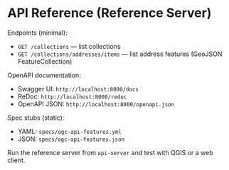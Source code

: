 # API Reference (Reference Server)

Endpoints (minimal):
- `GET /collections` — list collections
- `GET /collections/addresses/items` — list address features (GeoJSON FeatureCollection)

OpenAPI documentation:
- Swagger UI: `http://localhost:8000/docs`
- ReDoc: `http://localhost:8000/redoc`
- OpenAPI JSON: `http://localhost:8000/openapi.json`

Spec stubs (static):
- YAML: `specs/ogc-api-features.yml`
- JSON: `specs/ogc-api-features.json`

Run the reference server from `api-server` and test with QGIS or a web client.
